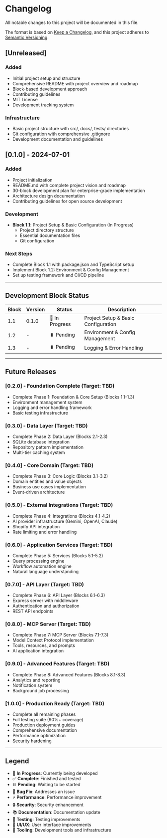 # Changelog

All notable changes to this project will be documented in this file.

The format is based on [Keep a Changelog](https://keepachangelog.com/en/1.0.0/),
and this project adheres to [Semantic Versioning](https://semver.org/spec/v2.0.0.html).

## [Unreleased]

### Added
- Initial project setup and structure
- Comprehensive README with project overview and roadmap
- Block-based development approach
- Contributing guidelines
- MIT License
- Development tracking system

### Infrastructure
- Basic project structure with src/, docs/, tests/ directories
- Git configuration with comprehensive .gitignore
- Development documentation and guidelines

## [0.1.0] - 2024-07-01

### Added
- Project initialization
- README.md with complete project vision and roadmap
- 30-block development plan for enterprise-grade implementation
- Architecture design documentation
- Contributing guidelines for open source development

### Development
- **Block 1.1**: Project Setup & Basic Configuration (In Progress)
  - Project directory structure
  - Essential documentation files
  - Git configuration
  
### Next Steps
- Complete Block 1.1 with package.json and TypeScript setup
- Implement Block 1.2: Environment & Config Management
- Set up testing framework and CI/CD pipeline

---

## Development Block Status

| Block | Version | Status | Description |
|-------|---------|--------|-------------|
| 1.1 | 0.1.0 | 🔄 In Progress | Project Setup & Basic Configuration |
| 1.2 | - | ⏸️ Pending | Environment & Config Management |
| 1.3 | - | ⏸️ Pending | Logging & Error Handling |

---

## Future Releases

### [0.2.0] - Foundation Complete (Target: TBD)
- Complete Phase 1: Foundation & Core Setup (Blocks 1.1-1.3)
- Environment management system
- Logging and error handling framework
- Basic testing infrastructure

### [0.3.0] - Data Layer (Target: TBD)
- Complete Phase 2: Data Layer (Blocks 2.1-2.3)
- SQLite database integration
- Repository pattern implementation
- Multi-tier caching system

### [0.4.0] - Core Domain (Target: TBD)
- Complete Phase 3: Core Logic (Blocks 3.1-3.2)
- Domain entities and value objects
- Business use cases implementation
- Event-driven architecture

### [0.5.0] - External Integrations (Target: TBD)
- Complete Phase 4: Integrations (Blocks 4.1-4.2)
- AI provider infrastructure (Gemini, OpenAI, Claude)
- Shopify API integration
- Rate limiting and error handling

### [0.6.0] - Application Services (Target: TBD)
- Complete Phase 5: Services (Blocks 5.1-5.2)
- Query processing engine
- Workflow automation engine
- Natural language understanding

### [0.7.0] - API Layer (Target: TBD)
- Complete Phase 6: API Layer (Blocks 6.1-6.3)
- Express server with middleware
- Authentication and authorization
- REST API endpoints

### [0.8.0] - MCP Server (Target: TBD)
- Complete Phase 7: MCP Server (Blocks 7.1-7.3)
- Model Context Protocol implementation
- Tools, resources, and prompts
- AI application integration

### [0.9.0] - Advanced Features (Target: TBD)
- Complete Phase 8: Advanced Features (Blocks 8.1-8.3)
- Analytics and reporting
- Notification system
- Background job processing

### [1.0.0] - Production Ready (Target: TBD)
- Complete all remaining phases
- Full testing suite (90%+ coverage)
- Production deployment guides
- Comprehensive documentation
- Performance optimization
- Security hardening

---

## Legend

- 🔄 **In Progress**: Currently being developed
- ✅ **Complete**: Finished and tested
- ⏸️ **Pending**: Waiting to be started
- 🐛 **Bug Fix**: Addresses an issue
- ⚡ **Performance**: Performance improvement
- 🔒 **Security**: Security enhancement
- 📚 **Documentation**: Documentation update
- 🧪 **Testing**: Testing improvements
- 🎨 **UI/UX**: User interface improvements
- 🔧 **Tooling**: Development tools and infrastructure
